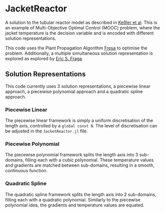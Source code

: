 # JacketReactor

A solution to the tubular reactor model as described in [Keßler et al](https://www.sciencedirect.com/science/article/pii/S0098135416303738). This is an example of Multi-Objective Optimal Control (MOOC) problem, where the jacket temperature is the decision variable and is encoded with different solution representations. 

This code uses the Plant Propagation Algorithm [Fresa](https://www.ucl.ac.uk/~ucecesf/fresa.html) to optimise the problem. Additionally, a multiple simultaneous solution representation is explored as explored by [Eric S. Fraga](https://arxiv.org/pdf/2106.05096).

## Solution Representations

This code currently uses 3 solution representations, a piecewise linear approach, a piecewise polynomial approach and a quadratic spline approach.

### Piecewise Linear

The piecewise linear framework is simply a uniform discretisation of the length axis, controlled by a `global const N`. The level of discretisation can be adjusted in the `JacketReactor.jl` file.

### Piecewise Polynomial

The piecewise polynomial framework splits the length axis into 3 sub-domains, filling each with a cubic polynomial. These temperature values and gradients are matched between sub-domains, resulting in a smooth, continuous function. 

### Quadratic Spline

The quadratic spline framework splits the length axis into 2 sub-domains, filling each with a quadratic polynomial. Similarly to the piecewise polynomial idea, the gradients and temperature values are equated.